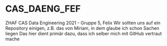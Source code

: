 # CAS_DAENG_FEF
ZHAF CAS Data Engineering 2021 - Gruppe 5, Felix
Wir sollten uns auf ein Repository einigen, z.B. das von Miriam, in dem glaube ich schon Sachen liegen
Das hier dient primär dazu, dass ich selber mich mit GitHub vertraut mache
